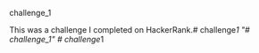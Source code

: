 challenge_1

This was a challenge I completed on HackerRank.#   c h a l l e n g e _ 1  
 "# challenge_1" 
#   c h a l l e n g e _ 1  
 